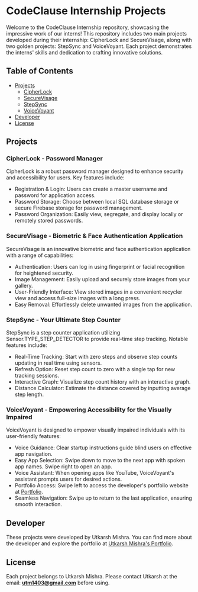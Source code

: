 # CodeClause Internship Projects

Welcome to the CodeClause Internship repository, showcasing the impressive work of our interns! This repository includes two main projects developed during their internship: CipherLock and SecureVisage, along with two golden projects: StepSync and VoiceVoyant. Each project demonstrates the interns' skills and dedication to crafting innovative solutions.

## Table of Contents

- [Projects](#projects)
  - [CipherLock](#cipherlock)
  - [SecureVisage](#securevisage)
  - [StepSync](#stepsync)
  - [VoiceVoyant](#voicevoyant)
- [Developer](#developer)
- [License](#license)

## Projects

### CipherLock - Password Manager

CipherLock is a robust password manager designed to enhance security and accessibility for users. Key features include:

- Registration & Login: Users can create a master username and password for application access.
- Password Storage: Choose between local SQL database storage or secure Firebase storage for password management.
- Password Organization: Easily view, segregate, and display locally or remotely stored passwords.

### SecureVisage - Biometric & Face Authentication Application

SecureVisage is an innovative biometric and face authentication application with a range of capabilities:

- Authentication: Users can log in using fingerprint or facial recognition for heightened security.
- Image Management: Easily upload and securely store images from your gallery.
- User-Friendly Interface: View stored images in a convenient recycler view and access full-size images with a long press.
- Easy Removal: Effortlessly delete unwanted images from the application.

### StepSync - Your Ultimate Step Counter

StepSync is a step counter application utilizing Sensor.TYPE_STEP_DETECTOR to provide real-time step tracking. Notable features include:

- Real-Time Tracking: Start with zero steps and observe step counts updating in real time using sensors.
- Refresh Option: Reset step count to zero with a single tap for new tracking sessions.
- Interactive Graph: Visualize step count history with an interactive graph.
- Distance Calculator: Estimate the distance covered by inputting average step length.

### VoiceVoyant - Empowering Accessibility for the Visually Impaired

VoiceVoyant is designed to empower visually impaired individuals with its user-friendly features:

- Voice Guidance: Clear startup instructions guide blind users on effective app navigation.
- Easy App Selection: Swipe down to move to the next app with spoken app names. Swipe right to open an app.
- Voice Assistant: When opening apps like YouTube, VoiceVoyant's assistant prompts users for desired actions.
- Portfolio Access: Swipe left to access the developer's portfolio website at [Portfolio](https://lnkd.in/gQxw-xvr).
- Seamless Navigation: Swipe up to return to the last application, ensuring smooth interaction.

## Developer

These projects were developed by Utkarsh Mishra. You can find more about the developer and explore the portfolio at [Utkarsh Mishra's Portfolio](https://utkarsh140503.github.io/Portfolio/).


## License

Each project belongs to Utkarsh Mishra. Please contact Utkarsh at the email: **utm1403@gmail.com** before using.
